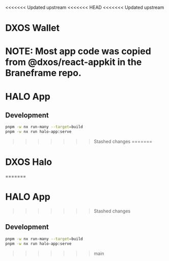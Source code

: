 <<<<<<< Updated upstream
<<<<<<< HEAD
<<<<<<< Updated upstream
# DXOS Wallet

NOTE: Most app code was copied from @dxos/react-appkit in the Braneframe repo.
=======
# HALO App

## Development

```bash
pnpm -w nx run-many --target=build
pnpm -w nx run halo-app:serve
```
>>>>>>> Stashed changes
=======
# DXOS Halo
=======
# HALO App
>>>>>>> Stashed changes

## Development

```bash
pnpm -w nx run-many --target=build
pnpm -w nx run halo-app:serve
```
>>>>>>> main
